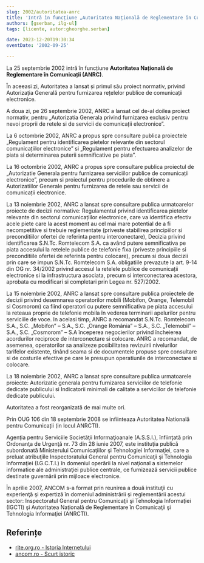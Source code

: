 ```yaml
---
slug: 2002/autoritatea-anrc
title: 'Intră în funcțiune „Autoritatea Națională de Reglementare în Comunicații” (ANRC)'
authors: [gserban, ilg-ul]
tags: [licente, autor:gheorghe.serban]

date: 2023-12-20T19:30:34
eventDate: '2002-09-25'

---
```


La 25 septembrie 2002 intră în funcțiune **Autoritatea Națională
de Reglementare în Comunicații (ANRC)**.

<!-- truncate -->

În aceeasi zi, Autoritatea a lansat și primul său proiect normativ,
privind Autorizația Generală pentru furnizarea rețelelor publice
de comunicații electronice.

A doua zi, pe 26 septembrie 2002, ANRC a lansat cel de-al doilea proiect
normativ, pentru „Autorizatia Generala privind furnizarea exclusiv pentru
nevoi proprii de retele si de servicii de comunicații electronice”.

La 6 octombrie 2002, ANRC a propus spre consultare publica proiectele
„Regulament pentru identificarea pietelor relevante din sectorul
comunicațiilor electronice” si „Regulament pentru efectuarea analizelor
de piata si determinarea puterii semnificative pe piata”.

La 16 octombrie 2002, ANRC a propus spre consultare publica proiectul
de „Autorizatie Generala pentru furnizarea serviciilor publice de comunicații
electronice”, precum si proiectul pentru procedurile de obtinere a
Autorizatiilor Generale pentru furnizarea de retele sau servicii
de comunicații electronice.

La 13 noiembrie 2002, ANRC a lansat spre consultare publica urmatoarelor
proiecte de decizii normative: Regulamentul privind identificarea pietelor
relevante din sectorul comunicațiilor electronice, care va identifica
efectiv acele piete care la acest moment au cel mai mare potential de a
fi necompetitive si trebuie reglementate (priveste stabilirea principiilor
si preconditiilor ofertei de referinta pentru interconectare), Decizia
privind identificarea S.N.Tc. Romtelecom S.A. ca având putere semnificativa
pe piata accesului la retelele publice de telefonie fixa (priveste
principiile si preconditiile ofertei de referinta pentru colocare),
precum si doua decizii prin care se impun S.N.Tc. Romtelecom S.A.
obligatiile prevazute la art. 9-14 din OG nr. 34/2002 privind accesul
la retelele publice de comunicații electronice si la infrastructura
asociata, precum si interconectarea acestora, aprobata cu modificari
si completari prin Legea nr. 527/2002.

La 15 noiembrie 2002, ANRC a lansat spre consultare publica proiectele
de decizii privind desemnarea operatorilor mobili (Mobifon, Orange,
Telemobil si Cosmorom) ca fiind operatori cu putere semnificativa pe
piata accesului la reteaua proprie de telefonie mobila în vederea
terminarii apelurilor pentru serviciile de voce. In acelasi timp,
ANRC a recomandat S.N.Tc. Romtelecom S.A., S.C. „Mobifon” – S.A.,
S.C. „Orange România” – S.A., S.C. „Telemobil” – S.A.,
S.C. „Cosmorom” – S.A începerea negocierilor privind încheierea
acordurilor reciproce de interconectare si colocare. ANRC a recomandat,
de asemenea, operatorilor sa analizeze posibilitatea revizuirii
nivelurilor tarifelor existente, tinând seama si de documentele
propuse spre consultare si de costurile efective pe care le presupun
operatiunile de interconectare si colocare.

La 18 noiembrie 2002, ANRC a lansat spre consultare publica
urmatoarele proiecte: Autorizatie generala pentru furnizarea
serviciilor de telefonie dedicate publicului si Indicatorii
minimali de calitate a serviciilor de telefonie dedicate publicului.

Autoritatea a fost reorganizată de mai multe ori.

Prin OUG 106 din 18 septembrie 2008 se infiinteaza Autoritatea Natională
pentru Comunicații (in locul ANRCTI).

Agenţia pentru Serviciile Societăţii Informaţioanale (A.S.S.I.),
înfiinţată prin Ordonanţa de Urgenţă nr. 73 din 28 iunie 2007,
este instituţia publică subordonată Ministerului Comunicaţiilor
şi Tehnologiei Informaţiei, care a preluat atribuţiile Inspectoratului
General pentru Comunicaţii şi Tehnologia Informaţiei (I.G.C.T.I.)
în domeniul operării la nivel naţional a sistemelor informatice
ale administraţiei publice centrale, ce furnizează servicii
publice destinate guvernării prin mijloace electronice.

În aprilie 2007, ANCOM s-a format prin reunirea a două instituţii
cu experienţă şi expertiză în domeniul administrării şi reglementării
acestui sector: Inspectoratul General pentru Comunicaţii şi
Tehnologia Informaţiei (IGCTI) şi Autoritatea Naţională de
Reglementare în Comunicaţii şi Tehnologia Informaţiei (ANRCTI).

## Referințe

- [rite.org.ro - Istoria Internetului](https://rite.org.ro/istoria-internetului/)
- [ancom.ro - Scurt istoric](https://www.ancom.ro/scurt-istoric_919)
